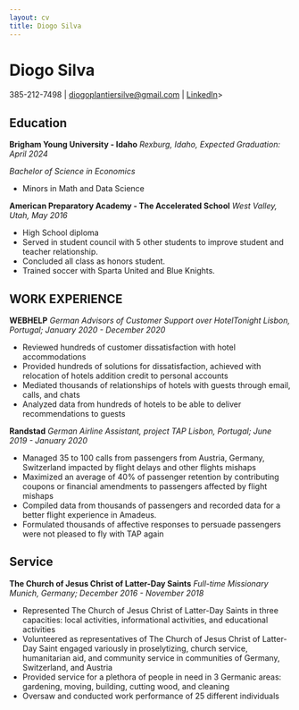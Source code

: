 ```yaml
---
layout: cv
title: Diogo Silva 
---
```


# Diogo Silva

385-212-7498 | diogoplantiersilve@gmail.com | [LinkedIn](https://www.linkedin.com/in/diogo-silva-37b23917a/)>

<!-- https://www.monique.tech/the-art-of-markdown -->

## Education

__Brigham Young University - Idaho__
*Rexburg, Idaho, Expected Graduation: April 2024*

_Bachelor of Science in Economics_
* Minors in Math and Data Science


__American Preparatory Academy - The Accelerated School__
*West Valley, Utah, May 2016*

* High School diploma
* Served in student council with 5 other students to improve student and teacher relationship.
* Concluded all class as honors student.
* Trained soccer with Sparta United and Blue Knights.


## WORK EXPERIENCE

__WEBHELP__
_German Advisors of Customer Support over HotelTonight_
*Lisbon, Portugal; January 2020 - December 2020*

* Reviewed hundreds of customer dissatisfaction with hotel accommodations
* Provided hundreds of solutions for dissatisfaction, achieved with relocation of hotels addition credit to personal accounts
* Mediated thousands of relationships of hotels with guests through email, calls, and chats
* Analyzed data from hundreds of hotels to be able to deliver recommendations to guests

__Randstad__
_German Airline Assistant, project TAP_
*Lisbon, Portugal; June 2019 - January 2020*

* Managed 35 to 100 calls from passengers from Austria, Germany, Switzerland impacted by flight delays and other flights 
mishaps
* Maximized an average of 40% of passenger retention by contributing coupons or financial amendments to passengers affected 
by flight mishaps
* Compiled data from thousands of passengers and recorded data for a better flight experience in Amadeus.
* Formulated thousands of affective responses to persuade passengers were not pleased to fly with TAP again


## Service



__The Church of Jesus Christ of Latter-Day Saints__
_Full-time Missionary_
*Munich, Germany; December 2016 - November 2018*
* Represented The Church of Jesus Christ of Latter-Day Saints in three capacities: local activities, informational 
activities, and educational activities
* Volunteered as representatives of The Church of Jesus Christ of Latter-Day Saint engaged variously in proselytizing,
church service, humanitarian aid, and community service in communities of Germany, Switzerland, and Austria
* Provided service for a plethora of people in need in 3 Germanic areas: gardening, moving, building, cutting wood, 
and cleaning
* Oversaw and conducted work performance of 25 different individuals


<!-- ### Footer

Last updated: May 2013 -->


